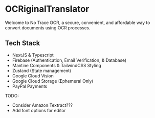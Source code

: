 # OCRiginalTranslator

Welcome to No Trace OCR, a secure, convenient, and affordable way to convert documents using OCR processes.

## Tech Stack

- NextJS & Typescript
- Firebase (Authentication, Email Verification, & Database)
- Mantine Components & TailwindCSS Styling
- Zustand (State management)
- Google Cloud Vision
- Google Cloud Storage (Ephemeral Only)
- PayPal Payments

TODO:

- Consider Amazon Textract???
- Add font options for editor
